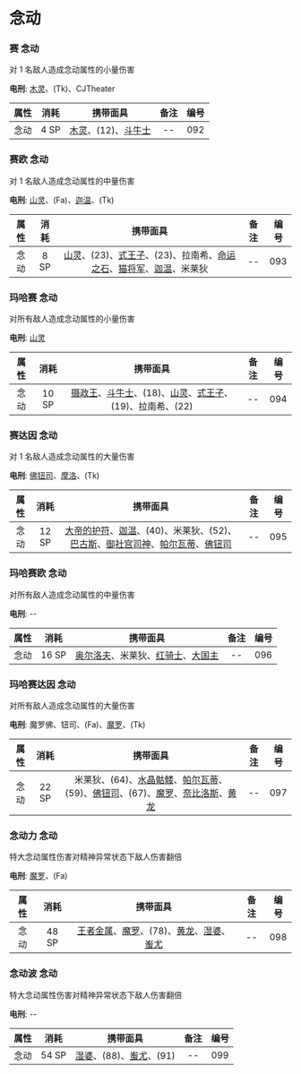 # 念动

### 赛 念动

对 1 名敌人造成念动属性的小量伤害

**电刑**: [木灵](/personas/星#木灵)、(Tk)、CJTheater

| 属性 | 消耗 |                             携带面具                             | 备注 | 编号 |
| :--: | :--: | :--------------------------------------------------------------: | :--: | :--: |
| 念动 | 4 SP | [木灵](/personas/星#木灵)、(12)、[斗牛士](/personas/死神#斗牛士) |  --  | 092  |

### 赛欧 念动

对 1 名敌人造成念动属性的中量伤害

**电刑**: [山灵](/personas/隐者#山灵)、(Fa)、[迦温](/personas/星#迦温)、(Tk)

| 属性 | 消耗 |                                                                                        携带面具                                                                                         | 备注 | 编号 |
| :--: | :--: | :-------------------------------------------------------------------------------------------------------------------------------------------------------------------------------------: | :--: | :--: |
| 念动 | 8 SP | [山灵](/personas/隐者#山灵)、(23)、[式王子](/personas/战车#式王子)、(23)、拉南希、[命运之石](/personas/命运#命运之石)、[猫将军](/personas/星#猫将军)、[迦温](/personas/星#迦温)、米莱狄 |  --  | 093  |

### 玛哈赛 念动

对所有敌人造成念动属性的小量伤害

**电刑**: [山灵](/personas/隐者#山灵)

| 属性 | 消耗  |                                                                         携带面具                                                                         | 备注 | 编号 |
| :--: | :---: | :------------------------------------------------------------------------------------------------------------------------------------------------------: | :--: | :--: |
| 念动 | 10 SP | [摄政王](/personas/皇帝#摄政王)、[斗牛士](/personas/死神#斗牛士)、(18)、[山灵](/personas/隐者#山灵)、[式王子](/personas/战车#式王子)、(19)、拉南希、(22) |  --  | 094  |

### 赛达因 念动

对 1 名敌人造成念动属性的大量伤害

**电刑**: [佛钮司](/personas/魔术师#佛钮司)、[摩洛](/personas/倒悬者#摩洛)、(Tk)

| 属性 | 消耗  |                                                                                                                  携带面具                                                                                                                  | 备注 | 编号 |
| :--: | :---: | :----------------------------------------------------------------------------------------------------------------------------------------------------------------------------------------------------------------------------------------: | :--: | :--: |
| 念动 | 12 SP | [大帝的护符](/personas/倒悬者#大帝的护符)、[迦温](/personas/星#迦温)、(40)、米莱狄、(52)、[巴古斯](/personas/愚者#巴古斯)、[御社宫司神](/personas/教皇#御社宫司神)、[帕尔瓦蒂](/personas/恋爱#帕尔瓦蒂)、[佛钮司](/personas/魔术师#佛钮司) |  --  | 095  |

### 玛哈赛欧 念动

对所有敌人造成念动属性的中量伤害

**电刑**: --

| 属性 | 消耗  |                                                  携带面具                                                   | 备注 | 编号 |
| :--: | :---: | :---------------------------------------------------------------------------------------------------------: | :--: | :--: |
| 念动 | 16 SP | [奥尔洛夫](/personas/力量#奥尔洛夫)、米莱狄、[红骑士](/personas/塔#红骑士)、[大国主](/personas/信念#大国主) |  --  | 096  |

### 玛哈赛达因 念动

对所有敌人造成念动属性的大量伤害

**电刑**: 魔罗佛、钮司、(Fa)、[魔罗](/personas/塔#魔罗)、(Tk)

| 属性 | 消耗  |                                                                                                              携带面具                                                                                                              | 备注 | 编号 |
| :--: | :---: | :--------------------------------------------------------------------------------------------------------------------------------------------------------------------------------------------------------------------------------: | :--: | :--: |
| 念动 | 22 SP | 米莱狄、(64)、[水晶骷髅](/personas/愚者#水晶骷髅)、[帕尔瓦蒂](/personas/恋爱#帕尔瓦蒂)、(59)、[佛钮司](/personas/魔术师#佛钮司)、(67)、[魔罗](/personas/塔#魔罗)、[奈比洛斯](/personas/恶魔#奈比洛斯)、[黄龙](/personas/教皇#黄龙) |  --  | 097  |

### 念动力 念动

特大念动属性伤害对精神异常状态下敌人伤害翻倍

**电刑**: [魔罗](/personas/塔#魔罗)、(Fa)

| 属性 | 消耗  |                                                                          携带面具                                                                           | 备注 | 编号 |
| :--: | :---: | :---------------------------------------------------------------------------------------------------------------------------------------------------------: | :--: | :--: |
| 念动 | 48 SP | [王者金属](/personas/信念#王者金属)、[魔罗](/personas/塔#魔罗)、(78)、[黄龙](/personas/教皇#黄龙)、[湿婆](/personas/审判#湿婆)、[蚩尤](/personas/战车#蚩尤) |  --  | 098  |

### 念动波 念动

特大念动属性伤害对精神异常状态下敌人伤害翻倍

**电刑**: --

| 属性 | 消耗  |                               携带面具                               | 备注 | 编号 |
| :--: | :---: | :------------------------------------------------------------------: | :--: | :--: |
| 念动 | 54 SP | [湿婆](/personas/审判#湿婆)、(88)、[蚩尤](/personas/战车#蚩尤)、(91) |  --  | 099  |
